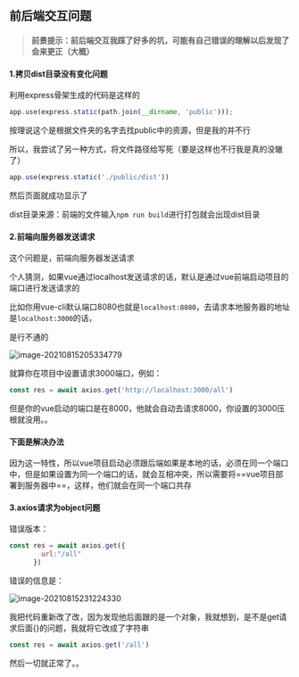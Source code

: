 ## 前后端交互问题

> #### 前景提示：前后端交互我踩了好多的坑，可能有自己错误的理解以后发现了会来更正（大概）

#### 1.拷贝dist目录没有变化问题

利用express骨架生成的代码是这样的

```js
app.use(express.static(path.join(__dirname, 'public')));
```

按理说这个是根据文件夹的名字去找public中的资源，但是我的并不行

所以，我尝试了另一种方式，将文件路径给写死（要是这样也不行我是真的没辙了）

```js
app.use(express.static('./public/dist'))
```

然后页面就成功显示了

dist目录来源：前端的文件输入`npm run build`进行打包就会出现dist目录

#### 2.前端向服务器发送请求

这个问题是，前端向服务器发送请求

个人猜测，如果vue通过localhost发送请求的话，默认是通过vue前端启动项目的端口进行发送请求的

比如你用vue-cli默认端口8080也就是`localhost:8080`，去请求本地服务器的地址是`localhost:3000`的话，

是行不通的

![image-20210815205334779](C:\Users\gjm\AppData\Roaming\Typora\typora-user-images\image-20210815205334779.png)

就算你在项目中设置请求3000端口，例如：

```js
const res = await axios.get('http://localhost:3000/all')
```

但是你的vue启动的端口是在8000，他就会自动去请求8000，你设置的3000压根就没用。。

#### **下面是解决办法**

因为这一特性，所以vue项目启动必须跟后端如果是本地的话，必须在同一个端口中，但是如果设置为同一个端口的话，就会互相冲突，所以需要将==vue项目部署到服务器中==，这样，他们就会在同一个端口共存

#### 3.axios请求为object问题

错误版本：

```js
const res = await axios.get({
        url:"/all"
      })
```

错误的信息是：

![image-20210815231224330](C:\Users\gjm\AppData\Roaming\Typora\typora-user-images\image-20210815231224330.png)

我把代码重新改了改，因为发现他后面跟的是一个对象，我就想到，是不是get请求后面{}的问题，我就将它改成了字符串

```js
const res = await axios.get('/all')
```

然后一切就正常了。。
